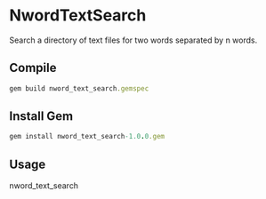 # NwordTextSearch

Search a directory of text files for two words separated by n words.

## Compile

```ruby
gem build nword_text_search.gemspec
```

## Install Gem

```ruby
gem install nword_text_search-1.0.0.gem
```

## Usage

nword_text_search
